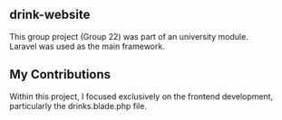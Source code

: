 ## drink-website
This group project (Group 22) was part of an university module. <br>
Laravel was used as the main framework.

## My Contributions
Within this project, I focused exclusively on the frontend development, particularly the drinks.blade.php file.
